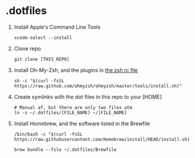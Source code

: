 # .dotfiles

1.  Install Apple's Command Line Tools

        xcode-select --install

2.  Clone repo

        git clone [THIS_REPO]
        
3.  Install Oh-My-Zsh, and the plugins in [the zsh rc file](./.zshrc)

        sh -c "$(curl -fsSL https://raw.github.com/ohmyzsh/ohmyzsh/master/tools/install.sh)"

3.  Create symlinks with the dot files in this repo to your [HOME]

        # Manual af, but there are only two files atm
        ln -s ~/.dotfiles/[FILE_NAME] ~/[FILE_NAME]

4.  Install Homebrew, and the software listed in the Brewfile

        /bin/bash -c "$(curl -fsSL https://raw.githubusercontent.com/Homebrew/install/HEAD/install.sh)"

        brew bundle --file ~/.dotfiles/Brewfile
